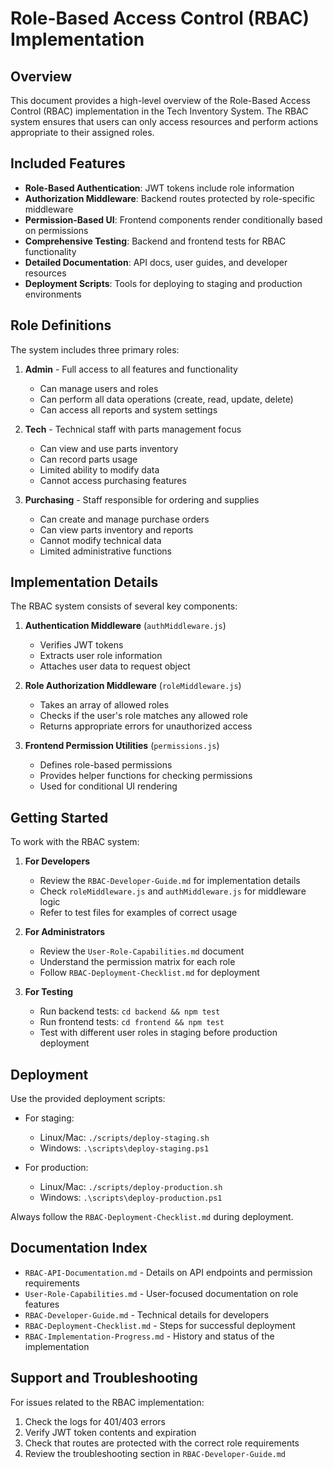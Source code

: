 # Role-Based Access Control (RBAC) Implementation

## Overview

This document provides a high-level overview of the Role-Based Access Control (RBAC) implementation in the Tech Inventory System. The RBAC system ensures that users can only access resources and perform actions appropriate to their assigned roles.

## Included Features

- **Role-Based Authentication**: JWT tokens include role information
- **Authorization Middleware**: Backend routes protected by role-specific middleware
- **Permission-Based UI**: Frontend components render conditionally based on permissions
- **Comprehensive Testing**: Backend and frontend tests for RBAC functionality
- **Detailed Documentation**: API docs, user guides, and developer resources
- **Deployment Scripts**: Tools for deploying to staging and production environments

## Role Definitions

The system includes three primary roles:

1. **Admin** - Full access to all features and functionality
   - Can manage users and roles
   - Can perform all data operations (create, read, update, delete)
   - Can access all reports and system settings

2. **Tech** - Technical staff with parts management focus
   - Can view and use parts inventory
   - Can record parts usage
   - Limited ability to modify data
   - Cannot access purchasing features

3. **Purchasing** - Staff responsible for ordering and supplies
   - Can create and manage purchase orders
   - Can view parts inventory and reports
   - Cannot modify technical data
   - Limited administrative functions

## Implementation Details

The RBAC system consists of several key components:

1. **Authentication Middleware** (`authMiddleware.js`)
   - Verifies JWT tokens
   - Extracts user role information
   - Attaches user data to request object

2. **Role Authorization Middleware** (`roleMiddleware.js`)
   - Takes an array of allowed roles
   - Checks if the user's role matches any allowed role
   - Returns appropriate errors for unauthorized access

3. **Frontend Permission Utilities** (`permissions.js`)
   - Defines role-based permissions
   - Provides helper functions for checking permissions
   - Used for conditional UI rendering

## Getting Started

To work with the RBAC system:

1. **For Developers**
   - Review the `RBAC-Developer-Guide.md` for implementation details
   - Check `roleMiddleware.js` and `authMiddleware.js` for middleware logic
   - Refer to test files for examples of correct usage

2. **For Administrators**
   - Review the `User-Role-Capabilities.md` document 
   - Understand the permission matrix for each role
   - Follow `RBAC-Deployment-Checklist.md` for deployment

3. **For Testing**
   - Run backend tests: `cd backend && npm test`
   - Run frontend tests: `cd frontend && npm test`
   - Test with different user roles in staging before production deployment

## Deployment

Use the provided deployment scripts:

- For staging: 
  - Linux/Mac: `./scripts/deploy-staging.sh`
  - Windows: `.\scripts\deploy-staging.ps1`

- For production:
  - Linux/Mac: `./scripts/deploy-production.sh`
  - Windows: `.\scripts\deploy-production.ps1`

Always follow the `RBAC-Deployment-Checklist.md` during deployment.

## Documentation Index

- `RBAC-API-Documentation.md` - Details on API endpoints and permission requirements
- `User-Role-Capabilities.md` - User-focused documentation on role features
- `RBAC-Developer-Guide.md` - Technical details for developers
- `RBAC-Deployment-Checklist.md` - Steps for successful deployment
- `RBAC-Implementation-Progress.md` - History and status of the implementation

## Support and Troubleshooting

For issues related to the RBAC implementation:

1. Check the logs for 401/403 errors
2. Verify JWT token contents and expiration
3. Check that routes are protected with the correct role requirements
4. Review the troubleshooting section in `RBAC-Developer-Guide.md` 